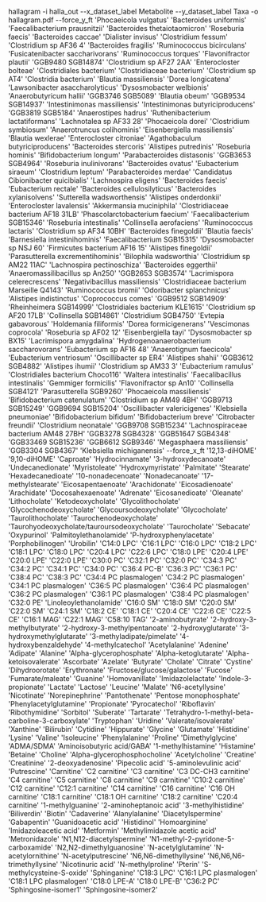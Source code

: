 hallagram -i halla_out --x_dataset_label Metabolite --y_dataset_label Taxa -o hallagram.pdf --force_y_ft 'Phocaeicola vulgatus' 'Bacteroides uniformis' 'Faecalibacterium prausnitzii' 'Bacteroides thetaiotaomicron' 'Roseburia faecis' 'Bacteroides caccae' 'Dialister invisus' 'Clostridium fessum' 'Clostridium sp AF36 4' 'Bacteroides fragilis' 'Ruminococcus bicirculans' 'Fusicatenibacter saccharivorans' 'Ruminococcus torques' 'Flavonifractor plautii' 'GGB9480 SGB14874' 'Clostridium sp AF27 2AA' 'Enterocloster bolteae' 'Clostridiales bacterium' 'Clostridiaceae bacterium' 'Clostridium sp AT4' 'Clostridia bacterium' 'Blautia massiliensis' 'Dorea longicatena' 'Lawsonibacter asaccharolyticus' 'Dysosmobacter welbionis' 'Anaerobutyricum hallii' 'GGB3746 SGB5089' 'Blautia obeum' 'GGB9534 SGB14937' 'Intestinimonas massiliensis' 'Intestinimonas butyriciproducens' 'GGB3819 SGB5184' 'Anaerostipes hadrus' 'Ruthenibacterium lactatiformans' 'Lachnotalea sp AF33 28' 'Phocaeicola dorei' 'Clostridium symbiosum' 'Anaerotruncus colihominis' 'Eisenbergiella massiliensis' 'Blautia wexlerae' 'Enterocloster citroniae' 'Agathobaculum butyriciproducens' 'Bacteroides stercoris' 'Alistipes putredinis' 'Roseburia hominis' 'Bifidobacterium longum' 'Parabacteroides distasonis' 'GGB3653 SGB4964' 'Roseburia inulinivorans' 'Bacteroides ovatus' 'Eubacterium siraeum' 'Clostridium leptum' 'Parabacteroides merdae' 'Candidatus Cibionibacter quicibialis' 'Lachnospira eligens' 'Bacteroides faecis' 'Eubacterium rectale' 'Bacteroides cellulosilyticus' 'Bacteroides xylanisolvens' 'Sutterella wadsworthensis' 'Alistipes onderdonkii' 'Enterocloster lavalensis' 'Akkermansia muciniphila' 'Clostridiaceae bacterium AF18 31LB' 'Phascolarctobacterium faecium' 'Faecalibacterium SGB15346' 'Roseburia intestinalis' 'Collinsella aerofaciens' 'Ruminococcus lactaris' 'Clostridium sp AF34 10BH' 'Bacteroides finegoldii' 'Blautia faecis' 'Barnesiella intestinihominis' 'Faecalibacterium SGB15315' 'Dysosmobacter sp NSJ 60' 'Firmicutes bacterium AF16 15' 'Alistipes finegoldii' 'Parasutterella excrementihominis' 'Bilophila wadsworthia' 'Clostridium sp AM22 11AC' 'Lachnospira pectinoschiza' 'Bacteroides eggerthii' 'Anaeromassilibacillus sp An250' 'GGB2653 SGB3574' 'Lacrimispora celerecrescens' 'Negativibacillus massiliensis' 'Clostridiaceae bacterium Marseille Q4143' 'Ruminococcus bromii' 'Odoribacter splanchnicus' 'Alistipes indistinctus' 'Coprococcus comes' 'GGB9512 SGB14909' 'Rheinheimera SGB14999' 'Clostridiales bacterium KLE1615' 'Clostridium sp AF20 17LB' 'Collinsella SGB14861' 'Clostridium SGB4750' 'Evtepia gabavorous' 'Holdemania filiformis' 'Dorea formicigenerans' 'Vescimonas coprocola' 'Roseburia sp AF02 12' 'Eisenbergiella tayi' 'Dysosmobacter sp BX15' 'Lacrimispora amygdalina' 'Hydrogenoanaerobacterium saccharovorans' 'Eubacterium sp AF16 48' 'Anaerotignum faecicola' 'Eubacterium ventriosum' 'Oscillibacter sp ER4' 'Alistipes shahii' 'GGB3612 SGB4882' 'Alistipes ihumii' 'Clostridium sp AM33 3' 'Eubacterium ramulus' 'Clostridiales bacterium Choco116' 'Waltera intestinalis' 'Faecalibacillus intestinalis' 'Gemmiger formicilis' 'Flavonifractor sp An10' 'Collinsella SGB4121' 'Parasutterella SGB9260' 'Phocaeicola massiliensis' 'Bifidobacterium catenulatum' 'Clostridium sp AM49 4BH' 'GGB9713 SGB15249' 'GGB9694 SGB15204' 'Oscillibacter valericigenes' 'Klebsiella pneumoniae' 'Bifidobacterium bifidum' 'Bifidobacterium breve' 'Citrobacter freundii' 'Clostridium neonatale' 'GGB9708 SGB15234' 'Lachnospiraceae bacterium AM48 27BH' 'GGB3278 SGB4328' 'GGB51647 SGB4348' 'GGB33469 SGB15236' 'GGB6612 SGB9346' 'Megasphaera massiliensis' 'GGB3304 SGB4367' 'Klebsiella michiganensis' --force_x_ft '12,13-diHOME' '9,10-diHOME' 'Caproate' 'Hydrocinnamate' '3-hydroxydecanoate' 'Undecanedionate' 'Myristoleate' 'Hydroxymyristate' 'Palmitate' 'Stearate' 'Hexadecanedioate' '10-nonadecenoate' 'Nonadecanoate' '17-methylstearate' 'Eicosapentaenoate' 'Arachidonate' 'Eicosadienoate' 'Arachidate' 'Docosahexaenoate' 'Adrenate' 'Eicosanedioate' 'Oleanate' 'Lithocholate' 'Ketodeoxycholate' 'Glycolithocholate' 'Glycochenodeoxycholate' 'Glycoursodeoxycholate' 'Glycocholate' 'Taurolithocholate' 'Taurochenodeoxycholate' 'Taurohyodeoxycholate/tauroursodeoxycholate' 'Taurocholate' 'Sebacate' 'Oxypurinol' 'Palmitoylethanolamide' 'P-hydroxyphenylacetate' 'Porphobilinogen' 'Urobilin' 'C14:0 LPC' 'C16:1 LPC' 'C16:0 LPC' 'C18:2 LPC' 'C18:1 LPC' 'C18:0 LPC' 'C20:4 LPC' 'C22:6 LPC' 'C18:0 LPE' 'C20:4 LPE' 'C20:0 LPE' 'C22:0 LPE' 'C30:0 PC' 'C32:1 PC' 'C32:0 PC' 'C34:3 PC' 'C34:2 PC' 'C34:1 PC' 'C34:0 PC' 'C36:4 PC-B' 'C36:3 PC' 'C36:1 PC' 'C38:4 PC' 'C38:3 PC' 'C34:4 PC plasmalogen' 'C34:2 PC plasmalogen' 'C34:1 PC plasmalogen' 'C36:5 PC plasmalogen' 'C36:4 PC plasmalogen' 'C36:2 PC plasmalogen' 'C36:1 PC plasmalogen' 'C38:4 PC plasmalogen' 'C32:0 PE' 'Linoleoylethanolamide' 'C16:0 SM' 'C18:0 SM' 'C20:0 SM' 'C22:0 SM' 'C24:1 SM' 'C18:2 CE' 'C18:1 CE' 'C20:4 CE' 'C22:6 CE' 'C22:5 CE' 'C16:1 MAG' 'C22:1 MAG' 'C58:10 TAG' '2-aminobutyrate' '2-hydroxy-3-methylbutyrate' '2-hydroxy-3-methylpentanoate' '2-hydroxyglutarate' '3-hydroxymethylglutarate' '3-methyladipate/pimelate' '4-hydroxybenzaldehyde' '4-methylcatechol' 'Acetylalanine' 'Adenine' 'Adipate' 'Alanine' 'Alpha-glycerophosphate' 'Alpha-ketoglutarate' 'Alpha-ketoisovalerate' 'Ascorbate' 'Azelate' 'Butyrate' 'Cholate' 'Citrate' 'Cystine' 'Dihydroorotate' 'Erythronate' 'Fructose/glucose/galactose' 'Fucose' 'Fumarate/maleate' 'Guanine' 'Homovanillate' 'Imidazolelactate' 'Indole-3-propionate' 'Lactate' 'Lactose' 'Leucine' 'Malate' 'N6-acetyllysine' 'Nicotinate' 'Norepinephrine' 'Pantothenate' 'Pentose monophosphate' 'Phenylacetylglutamine' 'Propionate' 'Pyrocatechol' 'Riboflavin' 'Ribothymidine' 'Sorbitol' 'Suberate' 'Tartarate' 'Tetrahydro-1-methyl-beta-carboline-3-carboxylate' 'Tryptophan' 'Uridine' 'Valerate/isovalerate' 'Xanthine' 'Bilirubin' 'Cytidine' 'Hippurate' 'Glycine' 'Glutamate' 'Histidine' 'Lysine' 'Valine' 'Isoleucine' 'Phenylalanine' 'Proline' 'Dimethylglycine' 'ADMA/SDMA' 'Aminoisobutyric acid/GABA' '1-methylhistamine' 'Histamine' 'Betaine' 'Choline' 'Alpha-glycerophosphocholine' 'Acetylcholine' 'Creatine' 'Creatinine' '2-deoxyadenosine' 'Pipecolic acid' '5-aminolevulinic acid' 'Putrescine' 'Carnitine' 'C2 carnitine' 'C3 carnitine' 'C3 DC-CH3 carnitine' 'C4 carnitine' 'C5 carnitine' 'C8 carnitine' 'C9 carnitine' 'C10:2 carnitine' 'C12 carnitine' 'C12:1 carnitine' 'C14 carnitine' 'C16 carnitine' 'C16 OH carnitine' 'C18:1 carnitine' 'C18:1 OH carnitine' 'C18:2 carnitine' 'C20:4 carnitine' '1-methylguanine' '2-aminoheptanoic acid' '3-methylhistidine' 'Biliverdin' 'Biotin' 'Cadaverine' 'Alanylalanine' 'Diacetylspermine' 'Gabapentin' 'Guanidoacetic acid' 'Histidinol' 'Homoarginine' 'Imidazoleacetic acid' 'Metformin' 'Methylimidazole acetic acid' 'Metronidazole' 'N1,N12-diacetylspermine' 'N1-methyl-2-pyridone-5-carboxamide' 'N2,N2-dimethylguanosine' 'N-acetylglutamine' 'N-acetylornithine' 'N-acetylputrescine' 'N6,N6-dimethyllysine' 'N6,N6,N6-trimethyllysine' 'Nicotinuric acid' 'N-methylproline' 'Pterin' 'S-methylcysteine-S-oxide' 'Sphinganine' 'C18:3 LPC' 'C16:1 LPC plasmalogen' 'C18:1 LPC plasmalogen' 'C18:0 LPE-A' 'C18:0 LPE-B' 'C36:2 PC' 'Sphingosine-isomer1' 'Sphingosine-isomer2'